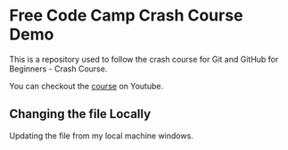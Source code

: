 # Free Code Camp Crash Course Demo

This is a repository used to follow the crash course for Git and GitHub for Beginners - Crash Course.

You can checkout the [course](https://youtu.be/RGOj5yH7evk) on Youtube.

## Changing the file Locally

Updating the file from my local machine windows.

